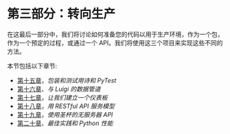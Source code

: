         

# 第三部分：转向生产

在这最后一部分中，我们将讨论如何准备您的代码以用于生产环境，作为一个包，作为一个预定的过程，或通过一个 API。我们将使用这三个项目来实现这些不同的方法。

本节包括以下章节:

*   [第十五章](eb2254cc-485d-4603-9d17-7a442aa5e3b8.xhtml)，*包装和测试用诗和 PyTest*
*   [第十六章](beaaddb0-c3fe-481f-8530-a843a42afac3.xhtml)、*与 Luigi 的数据管道*
*   [第十七章](a0274de8-bfb3-43a0-82f2-b3a67c088ffc.xhtml)，*让我们建立一个仪表板*
*   [第十八章](e1d8b121-e8db-45da-9dbf-a034664926fa.xhtml)，*用 RESTful API 服务模型*
*   [第十九章](9b38d5c0-9cbd-413a-ae1f-68a836fe12dc.xhtml)，*使用圣杯的无服务器 API*
*   [第二十章](d6c1c88b-c429-4bc7-873a-2d91334a2689.xhtml)、*最佳实践和 Python 性能*